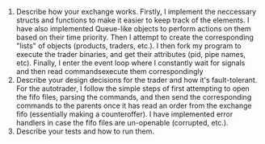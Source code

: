 1. Describe how your exchange works.
Firstly, I implement the neccessary structs and functions to make it easier to keep track of the elements. I have also implemented Queue-like objects to perform actions on them based on their time priority. Then I attempt to create the corresponding "lists" of objects (products, traders, etc.). I then fork my program to execute the trader binaries, and get their attributes (pid, pipe names, etc). Finally, I enter the event loop where I constantly wait for signals and then read commandsexecute them correspondingly
2. Describe your design decisions for the trader and how it's fault-tolerant.
For the autotrader, I follow the simple steps of first attempting to open the fifo files, parsing the commands, and then send the corresponding commands to the parents once it has read an order from the exchange fifo (essentially making a counteroffer). I have implemented error handlers in case the fifo files are un-openable (corrupted, etc.).
3. Describe your tests and how to run them.
